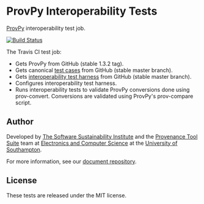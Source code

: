 # ProvPy Interoperability Tests

[ProvPy](https://github.com/trungdong/prov) interoperability test job.

[![Build Status](https://travis-ci.org/mikej888/provtoolsuite-provpy-interop-job.svg)](https://travis-ci.org/mikej888/provtoolsuite-provpy-interop-job)

The Travis CI test job:

* Gets ProvPy from GitHub (stable 1.3.2 tag).
* Gets canonical [test cases](https://github.com/mikej888/provtoolsuite-testcases) from GitHub (stable master branch).
* Gets [interoperability test harness](https://github.com/mikej888/provtoolsuite-interop-test-harness) from GitHub (stable master branch).
* Configures interoperability test harness.
* Runs interoperability tests to validate ProvPy conversions done using prov-convert. Conversions are validated using ProvPy's prov-compare script.

## Author

Developed by [The Software Sustainability Institute](http://www.software.ac.uk>) and the [Provenance Tool Suite](http://provenance.ecs.soton.ac.uk/) team at [Electronics and Computer Science](http://www.ecs.soton.ac.uk) at the [University of Southampton](http://www.soton.ac.uk).

For more information, see our [document repository](https://github.com/prov-suite/ssi-consultancy/).

## License

These tests are released under the MIT license.
